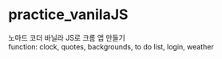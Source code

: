 # practice_vanilaJS  
노마드 코더 바닐라 JS로 크롬 앱 만들기  
function: clock, quotes, backgrounds, to do list, login, weather
